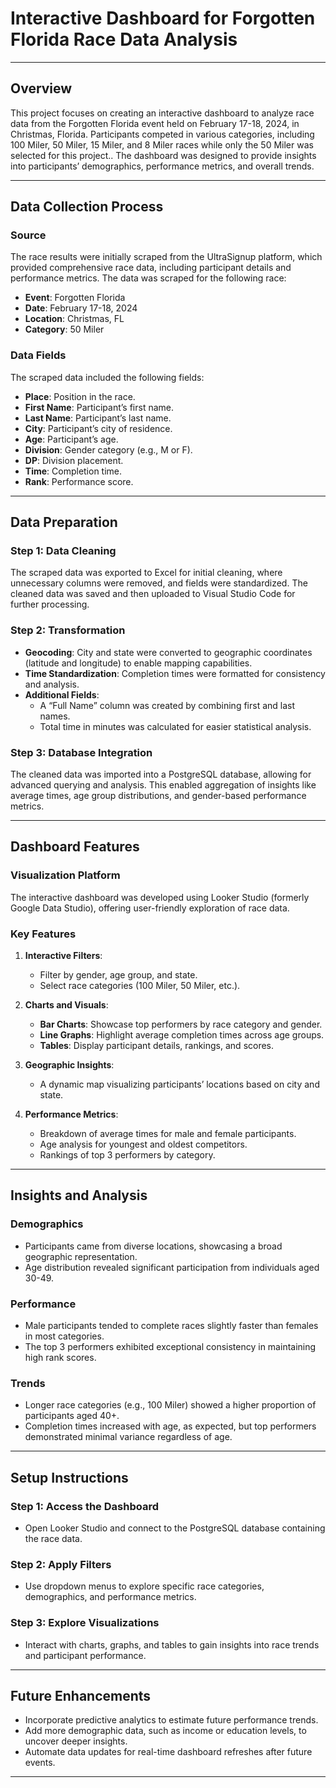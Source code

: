 # **Interactive Dashboard for Forgotten Florida Race Data Analysis**

---

## **Overview**

This project focuses on creating an interactive dashboard to analyze race data from the Forgotten Florida event held on February 17-18, 2024, in Christmas, Florida. Participants competed in various categories, including 100 Miler, 50 Miler, 15 Miler, and 8 Miler races while only the 50 Miler was selected for this project.. The dashboard was designed to provide insights into participants’ demographics, performance metrics, and overall trends.

---

## **Data Collection Process**

### **Source**
The race results were initially scraped from the UltraSignup platform, which provided comprehensive race data, including participant details and performance metrics. The data was scraped for the following race:

- **Event**: Forgotten Florida
- **Date**: February 17-18, 2024
- **Location**: Christmas, FL
- **Category**: 50 Miler

### **Data Fields**
The scraped data included the following fields:
- **Place**: Position in the race.
- **First Name**: Participant’s first name.
- **Last Name**: Participant’s last name.
- **City**: Participant’s city of residence.
- **Age**: Participant’s age.
- **Division**: Gender category (e.g., M or F).
- **DP**: Division placement.
- **Time**: Completion time.
- **Rank**: Performance score.

---

## **Data Preparation**

### **Step 1: Data Cleaning**
The scraped data was exported to Excel for initial cleaning, where unnecessary columns were removed, and fields were standardized. The cleaned data was saved and then uploaded to Visual Studio Code for further processing.

### **Step 2: Transformation**
- **Geocoding**: City and state were converted to geographic coordinates (latitude and longitude) to enable mapping capabilities.
- **Time Standardization**: Completion times were formatted for consistency and analysis.
- **Additional Fields**:
  - A “Full Name” column was created by combining first and last names.
  - Total time in minutes was calculated for easier statistical analysis.

### **Step 3: Database Integration**
The cleaned data was imported into a PostgreSQL database, allowing for advanced querying and analysis. This enabled aggregation of insights like average times, age group distributions, and gender-based performance metrics.

---

## **Dashboard Features**

### **Visualization Platform**
The interactive dashboard was developed using Looker Studio (formerly Google Data Studio), offering user-friendly exploration of race data.

### **Key Features**
1. **Interactive Filters**:
   - Filter by gender, age group, and state.
   - Select race categories (100 Miler, 50 Miler, etc.).

2. **Charts and Visuals**:
   - **Bar Charts**: Showcase top performers by race category and gender.
   - **Line Graphs**: Highlight average completion times across age groups.
   - **Tables**: Display participant details, rankings, and scores.

3. **Geographic Insights**:
   - A dynamic map visualizing participants’ locations based on city and state.

4. **Performance Metrics**:
   - Breakdown of average times for male and female participants.
   - Age analysis for youngest and oldest competitors.
   - Rankings of top 3 performers by category.

---

## **Insights and Analysis**

### **Demographics**
- Participants came from diverse locations, showcasing a broad geographic representation.
- Age distribution revealed significant participation from individuals aged 30-49.

### **Performance**
- Male participants tended to complete races slightly faster than females in most categories.
- The top 3 performers exhibited exceptional consistency in maintaining high rank scores.

### **Trends**
- Longer race categories (e.g., 100 Miler) showed a higher proportion of participants aged 40+.
- Completion times increased with age, as expected, but top performers demonstrated minimal variance regardless of age.

---

## **Setup Instructions**

### **Step 1: Access the Dashboard**
- Open Looker Studio and connect to the PostgreSQL database containing the race data.

### **Step 2: Apply Filters**
- Use dropdown menus to explore specific race categories, demographics, and performance metrics.

### **Step 3: Explore Visualizations**
- Interact with charts, graphs, and tables to gain insights into race trends and participant performance.

---

## **Future Enhancements**

- Incorporate predictive analytics to estimate future performance trends.
- Add more demographic data, such as income or education levels, to uncover deeper insights.
- Automate data updates for real-time dashboard refreshes after future events.

---

